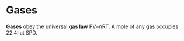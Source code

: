 ---
---
# Gases

**Gases** obey the universal **gas law** PV=nRT. A mole of any gas
occupies 22.4l at SPD.
